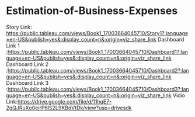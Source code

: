 # Estimation-of-Business-Expenses
Story Link: https://public.tableau.com/views/Book1_17003664045710/Story1?:language=en-US&publish=yes&:display_count=n&:origin=viz_share_link
Dashboard Link 1 :https://public.tableau.com/views/Book1_17003664045710/Dashboard1?:language=en-US&publish=yes&:display_count=n&:origin=viz_share_link
Dashboard Link 2 :https://public.tableau.com/views/Book1_17003664045710/Dashboard2?:language=en-US&publish=yes&:display_count=n&:origin=viz_share_link
Dashboard Link 3 :https://public.tableau.com/views/Book1_17003664045710/Dashboard3?:language=en-US&publish=yes&:display_count=n&:origin=viz_share_link
Vidio Link:https://drive.google.com/file/d/11hqE7-2gQJRuXo0eirP6lS2L9KBdVtDk/view?usp=drivesdk
